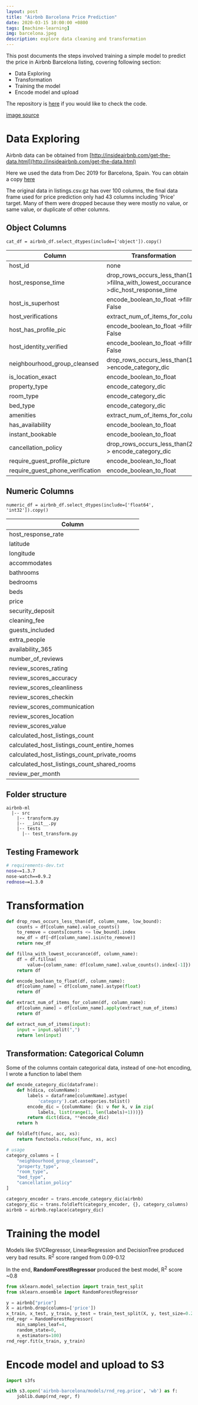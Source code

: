 ```yaml
---
layout: post
title: "Airbnb Barcelona Price Prediction"
date: 2020-03-15 10:00:00 +0800
tags: [machine-learning]
img: barcelona.jpeg
description: explore data cleaning and transformation
---
```


This post documents the steps involved training a simple model to predict the price in Airbnb Barcelona listing, covering following section:
- Data Exploring
- Transformation
- Training the model
- Encode model and upload

The repository is [here](https://github.com/3mmasun/airbnb-ml) if you would like to check the code.

[image source](https://images.unsplash.com/photo-1539037116277-4db20889f2d4?ixlib=rb-1.2.1&ixid=eyJhcHBfaWQiOjEyMDd9&auto=format&fit=crop&w=2250&q=80)

# Data Exploring
Airbnb data can be obtained from [http://insideairbnb.com/get-the-data.html](http://insideairbnb.com/get-the-data.html)

Here we used the data from Dec 2019 for Barcelona, Spain. You can obtain a copy [here](https://github.com/3mmasun/airbnb-ml/tree/master/barcelona-12-2019)

The original data in listings.csv.gz has over 100 columns, the final data frame used for price prediction only had 43 columns including 'Price' target. Many of them were dropped because they were mostly no value, or same value, or duplicate of other columns.


## Object Columns

`cat_df = airbnb_df.select_dtypes(include=['object']).copy()`

| Column                           | Transformation                                                                        |
| -------------------------------- | ------------------------------------------------------------------------------------- |
| host_id                          | none                                                                                  |
| host_response_time               | drop_rows_occurs_less_than(1) ->fillna_with_lowest_occurance ->dic_host_response_time |
| host_is_superhost                | encode_boolean_to_float ->fillna False                                                |
| host_verifications               | extract_num_of_items_for_column                                                       |
| host_has_profile_pic             | encode_boolean_to_float ->fillna False                                                |
| host_identity_verified           | encode_boolean_to_float ->fillna False                                                |
| neighbourhood_group_cleansed     | drop_rows_occurs_less_than(1) ->encode_category_dic                                   |
| is_location_exact                | encode_boolean_to_float                                                               |
| property_type                    | encode_category_dic                                                                   |
| room_type                        | encode_category_dic                                                                   |
| bed_type                         | encode_category_dic                                                                   |
| amenities                        | extract_num_of_items_for_column                                                       |
| has_availability                 | encode_boolean_to_float                                                               |
| instant_bookable                 | encode_boolean_to_float                                                               |
| cancellation_policy              | drop_rows_occurs_less_than(2) -> encode_category_dic                                  |
| require_guest_profile_picture    | encode_boolean_to_float                                                               |
| require_guest_phone_verification | encode_boolean_to_float                                                               |

## Numeric Columns

`numeric_df = airbnb_df.select_dtypes(include=['float64', 'int32']).copy()`

| Column                                       |
| -------------------------------------------- |
| host_response_rate                           |
| latitude                                     |
| longitude                                    |
| accommodates                                 |
| bathrooms                                    |
| bedrooms                                     |
| beds                                         |
| price                                        |
| security_deposit                             |
| cleaning_fee                                 |
| guests_included                              |
| extra_people                                 |
| availability_365                             |
| number_of_reviews                            |
| review_scores_rating                         |
| review_scores_accuracy                       |
| review_scores_cleanliness                    |
| review_scores_checkin                        |
| review_scores_communication                  |
| review_scores_location                       |
| review_scores_value                          |
| calculated_host_listings_count               |
| calculated_host_listings_count_entire_homes  |
| calculated_host_listings_count_private_rooms |
| calculated_host_listings_count_shared_rooms  |
| review_per_month                             |

## Folder structure
```
airbnb-ml
  |-- src
    |-- transform.py
    |-- __init__.py
    |-- tests
      |-- test_transform.py
```

## Testing Framework
```bash
# requirements-dev.txt
nose==1.3.7
nose-watch==0.9.2
rednose==1.3.0
```

# Transformation
```python
def drop_rows_occurs_less_than(df, column_name, low_bound):
    counts = df[column_name].value_counts()
    to_remove = counts[counts <= low_bound].index
    new_df = df[~df[column_name].isin(to_remove)]
    return new_df

def fillna_with_lowest_occurance(df, column_name):
    df = df.fillna(
        value={column_name: df[column_name].value_counts().index[-1]})
    return df

def encode_boolean_to_float(df, column_name):
    df[column_name] = df[column_name].astype(float)
    return df

def extract_num_of_items_for_column(df, column_name):
    df[column_name] = df[column_name].apply(extract_num_of_items)
    return df

def extract_num_of_items(input):
    input = input.split(",")
    return len(input)
```

## Transformation: Categorical Column
Some of the columns contain categorical data, instead of one-hot encoding, I wrote a function to label them

```python
def encode_category_dic(dataframe):
    def h(dica, columnName):
        labels = dataframe[columnName].astype(
            'category').cat.categories.tolist()
        encode_dic = {columnName: {k: v for k, v in zip(
            labels, list(range(1, len(labels)+1)))}}
        return dict(dica, **encode_dic)
    return h

def foldleft(func, acc, xs):
    return functools.reduce(func, xs, acc)

# usage
category_columns = [
    "neighbourhood_group_cleansed",
    "property_type",
    "room_type",
    "bed_type",
    "cancellation_policy"
]

category_encoder = trans.encode_category_dic(airbnb)
category_dic = trans.foldleft(category_encoder, {}, category_columns)
airbnb = airbnb.replace(category_dic)
```

# Training the model
Models like SVCRegressor, LinearRegression and DecisionTree produced very bad results. R<sup>2</sup> score ranged from 0.09-0.12

In the end, **RandomForestRegressor** produced the best model, R<sup>2</sup> score ~0.8
```python
from sklearn.model_selection import train_test_split
from sklearn.ensemble import RandomForestRegressor

y = airbnb["price"]
X = airbnb.drop(columns=['price'])
x_train, x_test, y_train, y_test = train_test_split(X, y, test_size=0.2, random_state=42)
rnd_regr = RandomForestRegressor(
    min_samples_leaf=4,
    random_state=0,
    n_estimators=100)
rnd_regr.fit(x_train, y_train)
```

# Encode model and upload to S3
```python
import s3fs

with s3.open('airbnb-barcelona/models/rnd_reg.price', 'wb') as f:
    joblib.dump(rnd_regr, f)
```
